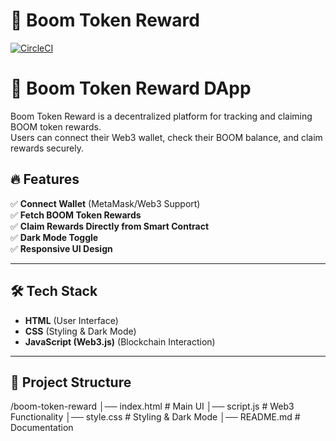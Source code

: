 # 🚀 Boom Token Reward
[![CircleCI](https://dl.circleci.com/status-badge/img/circleci/Gwm84TAkPc2zBD9x8AJP7v/6eBxQSBnoCZdQNFbZQyr68/tree/main.svg?style=svg)](https://dl.circleci.com/status-badge/redirect/circleci/Gwm84TAkPc2zBD9x8AJP7v/6eBxQSBnoCZdQNFbZQyr68/tree/main)

# 🚀 Boom Token Reward DApp

Boom Token Reward is a decentralized platform for tracking and claiming BOOM token rewards.  
Users can connect their Web3 wallet, check their BOOM balance, and claim rewards securely.

## 🔥 Features
✅ **Connect Wallet** (MetaMask/Web3 Support)  
✅ **Fetch BOOM Token Rewards**  
✅ **Claim Rewards Directly from Smart Contract**  
✅ **Dark Mode Toggle**  
✅ **Responsive UI Design**  

---

## 🛠️ Tech Stack
- **HTML** (User Interface)  
- **CSS** (Styling & Dark Mode)  
- **JavaScript (Web3.js)** (Blockchain Interaction)  

---

## 📂 Project Structure
/boom-token-reward
│── index.html   # Main UI
│── script.js    # Web3 Functionality
│── style.css    # Styling & Dark Mode
│── README.md    # Documentation
